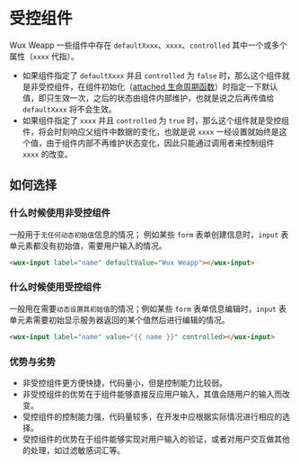# 受控组件

Wux Weapp 一些组件中存在 `defaultXxxx`、`xxxx`、`controlled` 其中一个或多个属性（`xxxx` 代指）。

- 如果组件指定了 `defaultXxxx` 并且 `controlled` 为 `false` 时，那么这个组件就是非受控组件，在组件初始化（[attached 生命周期函数](https://developers.weixin.qq.com/miniprogram/dev/framework/custom-component/component.html)）时指定一下默认值，即只生效一次，之后的状态由组件内部维护，也就是说之后再传值给 `defaultXxxx` 将不会生效。
- 如果组件指定了 `xxxx` 并且 `controlled` 为 `true` 时，那么这个组件就是受控组件，将会时刻响应父组件中数据的变化，也就是说 `xxxx` 一经设置就始终是这个值，由于组件内部不再维护状态变化，因此只能通过调用者来控制组件 `xxxx` 的改变。

## 如何选择

### 什么时候使用非受控组件

一般用于`无任何动态初始值`信息的情况； 例如某些 `form` 表单创建信息时，`input` 表单元素都没有初始值，需要用户输入的情况。

```html
<wux-input label="name" defaultValue="Wux Weapp"></wux-input>
```

### 什么时候使用受控组件

一般用在需要`动态设置其初始值`的情况；例如某些 `form` 表单信息编辑时，`input` 表单元素需要初始显示服务器返回的某个值然后进行编辑的情况。

```html
<wux-input label="name" value="{{ name }}" controlled></wux-input>
```

### 优势与劣势

- 非受控组件更方便快捷，代码量小，但是控制能力比较弱。
- 非受控组件的优势在于组件能够直接反应用户输入，其值会随用户的输入而改变。
- 受控组件的控制能力强，代码量较多，在开发中应根据实际情况进行相应的选择。
- 受控组件的优势在于组件能够实现对用户输入的验证，或者对用户交互做其他的处理，如过滤敏感词汇等。
